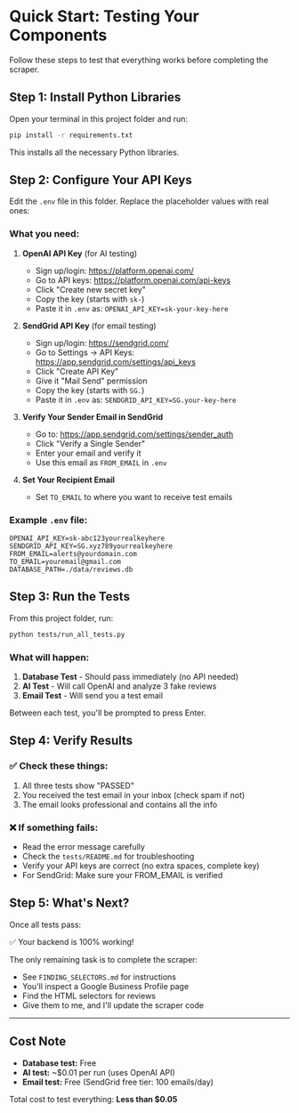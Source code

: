 # Quick Start: Testing Your Components

Follow these steps to test that everything works before completing the scraper.

## Step 1: Install Python Libraries

Open your terminal in this project folder and run:

```bash
pip install -r requirements.txt
```

This installs all the necessary Python libraries.

## Step 2: Configure Your API Keys

Edit the `.env` file in this folder. Replace the placeholder values with real ones:

### What you need:

1. **OpenAI API Key** (for AI testing)
   - Sign up/login: https://platform.openai.com/
   - Go to API keys: https://platform.openai.com/api-keys
   - Click "Create new secret key"
   - Copy the key (starts with `sk-`)
   - Paste it in `.env` as: `OPENAI_API_KEY=sk-your-key-here`

2. **SendGrid API Key** (for email testing)
   - Sign up/login: https://sendgrid.com/
   - Go to Settings → API Keys: https://app.sendgrid.com/settings/api_keys
   - Click "Create API Key"
   - Give it "Mail Send" permission
   - Copy the key (starts with `SG.`)
   - Paste it in `.env` as: `SENDGRID_API_KEY=SG.your-key-here`
   
3. **Verify Your Sender Email in SendGrid**
   - Go to: https://app.sendgrid.com/settings/sender_auth
   - Click "Verify a Single Sender"
   - Enter your email and verify it
   - Use this email as `FROM_EMAIL` in `.env`

4. **Set Your Recipient Email**
   - Set `TO_EMAIL` to where you want to receive test emails

### Example `.env` file:

```env
OPENAI_API_KEY=sk-abc123yourrealkeyhere
SENDGRID_API_KEY=SG.xyz789yourrealkeyhere
FROM_EMAIL=alerts@yourdomain.com
TO_EMAIL=youremail@gmail.com
DATABASE_PATH=./data/reviews.db
```

## Step 3: Run the Tests

From this project folder, run:

```bash
python tests/run_all_tests.py
```

### What will happen:

1. **Database Test** - Should pass immediately (no API needed)
2. **AI Test** - Will call OpenAI and analyze 3 fake reviews
3. **Email Test** - Will send you a test email

Between each test, you'll be prompted to press Enter.

## Step 4: Verify Results

### ✅ Check these things:

1. All three tests show "PASSED"
2. You received the test email in your inbox (check spam if not)
3. The email looks professional and contains all the info

### ❌ If something fails:

- Read the error message carefully
- Check the `tests/README.md` for troubleshooting
- Verify your API keys are correct (no extra spaces, complete key)
- For SendGrid: Make sure your FROM_EMAIL is verified

## Step 5: What's Next?

Once all tests pass:

✅ Your backend is 100% working!

The only remaining task is to complete the scraper:
- See `FINDING_SELECTORS.md` for instructions
- You'll inspect a Google Business Profile page
- Find the HTML selectors for reviews
- Give them to me, and I'll update the scraper code

---

## Cost Note

- **Database test:** Free
- **AI test:** ~$0.01 per run (uses OpenAI API)
- **Email test:** Free (SendGrid free tier: 100 emails/day)

Total cost to test everything: **Less than $0.05**
